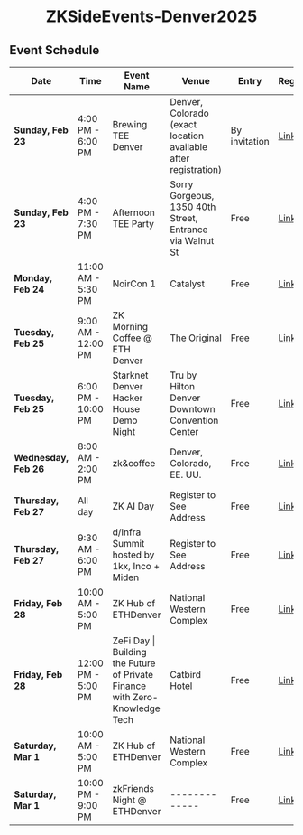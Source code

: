 <div align="center">

# ZKSideEvents-Denver2025

</div>

## Event Schedule

**Date**             | **Time**              | **Event Name**                                             | **Venue**                                                         | **Entry**       | **Registration**                                                  
|----------------------|----------------------|-----------------------------------------------------------|-------------------------------------------------------------------|-----------------|------------------------------------------------------------------|
| **Sunday, Feb 23**  | 4:00 PM - 6:00 PM                | Brewing TEE Denver                                        | Denver, Colorado (exact location available after registration)   | By invitation  | [Link](https://lu.ma/l1kgn78a)                         |
| **Sunday, Feb 23**  |4:00 PM - 7:30 PM           | Afternoon TEE Party                                       | Sorry Gorgeous, 1350 40th Street, Entrance via Walnut St         | Free     | [Link](https://lu.ma/n0aepief)                         |
| **Monday, Feb 24**  | 11:00 AM - 5:30 PM    | NoirCon 1                                                 | Catalyst                                                        | Free           | [Link](https://lu.ma/38g79n99)                                                       |
| **Tuesday, Feb 25** | 9:00 AM - 12:00 PM    | ZK Morning Coffee @ ETH Denver                            | The Original                                                    | Free           | [Link](https://lu.ma/nei4gu55)                                                       |
| **Tuesday, Feb 25** | 6:00 PM - 10:00 PM    | Starknet Denver Hacker House Demo Night                   | Tru by Hilton Denver Downtown Convention Center                 | Free           | [Link](https://lu.ma/SNDenverDemoNigh)                                                       |
| **Wednesday, Feb 26** | 8:00 AM - 2:00 PM                | zk&coffee                                     | Denver, Colorado, EE. UU.                                                          | Free           | [Link](https://lu.ma/n27sxo4k)   
| **Thursday, Feb 27** |        All day       | ZK AI Day                                                 | Register to See Address                                         | Free           | [Link](https://www.zklab.systems/applytoattend)                                                       |
| **Thursday, Feb 27** |       9:30 AM - 6:00 PM      | d/Infra Summit hosted by 1kx, Inco + Miden | Register to See Address                                         | Free           | [Link](https://lu.ma/bwb6wqjl)                                                       |
| **Friday, Feb 28**  | 10:00 AM - 5:00 PM    | ZK Hub of ETHDenver                                       | National Western Complex                                        | Free           | [Link](https://blocklive.io/zkhubethdenver)                                                       |
| **Friday, Feb 28**  | 12:00 PM - 5:00 PM     | ZeFi Day \| Building the Future of Private Finance with Zero-Knowledge Tech | Catbird Hotel                          | Free           | [Link](https://lu.ma/EthDenver_zefiday)                                                       |
| **Saturday, Mar 1** | 10:00 AM - 5:00 PM    | ZK Hub of ETHDenver                                       | National Western Complex                                        | Free           | [Link](https://blocklive.io/zkhubethdenver)         |
| **Saturday, Mar 1** | 10:00 PM - 9:00 PM    | zkFriends Night @ ETHDenver                               | -------------                                                   | Free           | [Link](https://lu.ma/lkx1t9oq)                                                       |
